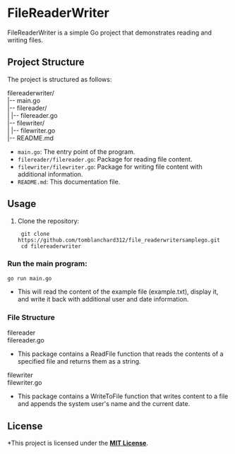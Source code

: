 # FileReaderWriter  

FileReaderWriter is a simple Go project that demonstrates reading and writing files.  

## Project Structure  

The project is structured as follows:  

filereaderwriter/  
|-- main.go  
|-- filereader/  
| |-- filereader.go  
|-- filewriter/  
| |-- filewriter.go  
|-- README.md  


- `main.go`: The entry point of the program.    
- `filereader/filereader.go`: Package for reading file content.  
- `filewriter/filewriter.go`: Package for writing file content with additional information.  
- `README.md`: This documentation file.  

## Usage  

1. Clone the repository:
   ```
	git clone https://github.com/tomblanchard312/file_readerwritersamplego.git  
	cd filereaderwriter
   ```

### Run the main program:  

	go run main.go
* This will read the content of the example file (example.txt), display it, and write it back with additional user and date information.  

### File Structure  
filereader  
filereader.go  
* This package contains a ReadFile function that reads the contents of a specified file and returns them as a string.  

filewriter  
filewriter.go  
* This package contains a WriteToFile function that writes content to a file and appends the system user's name and the current date.  


## License  
*This project is licensed under the **[MIT License](https://mit-license.org/)**.
